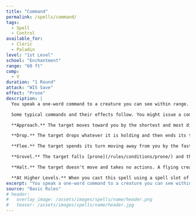 ```yaml
---
title: "Command"
permalink: /spells/command/
tags:
  - Spell
  - Control
available_for:
  - Cleric
  - Paladin
level: "1st Level"
school: "Enchantment"
range: "60 ft"
comp:
  - V
duration: "1 Round"
attack: "WIS Save"
effect: "Prone"
description: |
  You speak a one-word command to a creature you can see within range. The target must succeed on a Wisdom saving throw or follow the command on its next turn. The spell has no effect if the target is undead, if it doesn't understand your language, or if your command is directly harmful to it.

  Some typical commands and their effects follow. You might issue a command other than one described here. If you do so, the DM determines how the target behaves. If the target can't follow your command, the spell ends.

  **Approach.** The target moves toward you by the shortest and most direct route, ending its turn if it moves within 5 feet of you.

  **Drop.** The target drops whatever it is holding and then ends its turn.

  **Flee.** The target spends its turn moving away from you by the fastest available means.

  **Grovel.** The target falls [prone](/rules/conditions/prone/) and then ends its turn.

  **Halt.** The target doesn't move and takes no actions. A flying creature stays aloft, provided that it is able to do so. If it must move to stay aloft, it flies the minimum distance needed to remain in the air.

  **At Higher Levels.** When you cast this spell using a spell slot of 2nd level or higher, you can affect one additional creature for each slot level above 1st. The creatures must be within 30 feet of each other when you target them.
excerpt: "You speak a one-word command to a creature you can see within range."
source: "Basic Rules"
# header:
#   overlay_image: /assets/images/spells/name/header.png
#   teaser: /assets/images/spells/name/header.jpg
---
```

